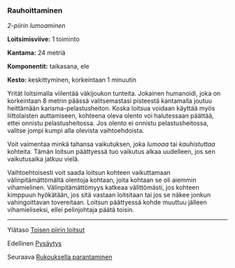 ### Rauhoittaminen

*2-piirin lumoaminen*

**Loitsimisviive:** 1 toiminto

**Kantama:** 24 metriä

**Komponentit:** taikasana, ele

**Kesto:** keskittyminen, korkeintaan 1 minuutin

Yrität loitsimalla viilentää väkijoukon tunteita. Jokainen humanoidi, joka on korkeintaan 8 metrin päässä valitsemastasi pisteestä kantamalla joutuu heittämään karisma-pelastusheiton. Koska loitsua voidaan käyttää myös liittolaisten auttamiseen, kohteena oleva olento voi halutessaan päättää, ettei onnistu pelastusheitossa. Jos olento ei onnistu pelastusheitossa, valitse jompi kumpi alla olevista vaihtoehdoista.

Voit vaimentaa minkä tahansa vaikutuksen, joka *lumoaa* tai *kauhistuttaa* kohteita. Tämän loitsun päättyessä tuo vaikutus alkaa uudelleen, jos sen vaikutusaika jatkuu vielä.

Vaihtoehtoisesti voit saada loitsun kohteen vaikuttamaan välinpitämättömältä olentoja kohtaan, joita kohtaan se oli aiemmin vihamielinen. Välinpitämättömyys katkeaa välittömästi, jos kohteen kimppuun hyökätään, jos sitä vastaan loitsitaan tai jos se näkee jonkun vahingoittavan tovereitaan. Loitsun päättyessä kohde muuttuu jälleen vihamieliseksi, ellei pelinjohtaja päätä toisin.

----

Ylätaso [Toisen piirin loitsut](2_piirin_loitsut.md)

Edellinen [Pysäytys](Pysäytys.md)

Seuraava [Rukouksella parantaminen](Rukouksella_parantaminen.md)

